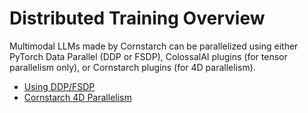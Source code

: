 # Distributed Training Overview

Multimodal LLMs made by Cornstarch can be parallelized using either PyTorch Data Parallel (DDP or FSDP), ColossalAI plugins (for  tensor parallelism only), or Cornstarch plugins (for 4D parallelism).

- [Using DDP/FSDP](ddp_fsdp.md)
- [Cornstarch 4D Parallelism](cornstarch_parallel.md)